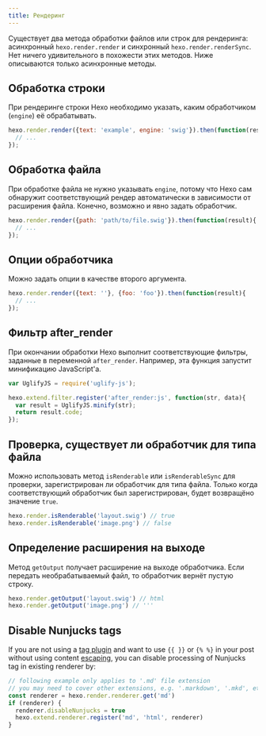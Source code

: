 ```yaml
---
title: Рендеринг
---
```

Существует два метода обработки файлов или строк для рендеринга: асинхронный `hexo.render.render` и синхронный `hexo.render.renderSync`. Нет ничего удивительного в похожести этих методов. Ниже описываются только асинхронные методы.

## Обработка строки

При рендеринге строки Hexo необходимо указать, каким обработчиком (`engine`) её обрабатывать.

``` js
hexo.render.render({text: 'example', engine: 'swig'}).then(function(result){
  // ...
});
```

## Обработка файла

При обработке файла не нужно указывать `engine`, потому что Hexo сам обнаружит соответствующий рендер автоматически в зависимости от расширения файла. Конечно, возможно и явно задать обработчик.

``` js
hexo.render.render({path: 'path/to/file.swig'}).then(function(result){
  // ...
});
```

## Опции обработчика

Можно задать опции в качестве второго аргумента.

``` js
hexo.render.render({text: ''}, {foo: 'foo'}).then(function(result){
  // ...
});
```

## Фильтр after_render

При окончании обработки Hexo выполнит соответствующие фильтры, заданные в переменной `after_render`. Например, эта функция запустит минификацию JavaScript'а.

``` js
var UglifyJS = require('uglify-js');

hexo.extend.filter.register('after_render:js', function(str, data){
  var result = UglifyJS.minify(str);
  return result.code;
});
```

## Проверка, существует ли обработчик для типа файла

Можно использовать метод `isRenderable` или `isRenderableSync` для проверки, зарегистрирован ли обработчик для типа файла. Только когда соответствующий обработчик был зарегистрирован, будет возвращёно значение `true`.

``` js
hexo.render.isRenderable('layout.swig') // true
hexo.render.isRenderable('image.png') // false
```

## Определение расширения на выходе

Метод `getOutput` получает расширение на выходе обработчика. Если передать необрабатываемый файл, то обработчик вернёт пустую строку.

``` js
hexo.render.getOutput('layout.swig') // html
hexo.render.getOutput('image.png') // '''
```

## Disable Nunjucks tags

If you are not using a [tag plugin](/docs/tag-plugins) and want to use `{{ }}` or `{% %}` in your post without using content [escaping](/docs/troubleshooting#Escape-Contents), you can disable processing of Nunjucks tag in existing renderer by:

``` js
// following example only applies to '.md' file extension
// you may need to cover other extensions, e.g. '.markdown', '.mkd', etc
const renderer = hexo.render.renderer.get('md')
if (renderer) {
  renderer.disableNunjucks = true
  hexo.extend.renderer.register('md', 'html', renderer)
}
```
